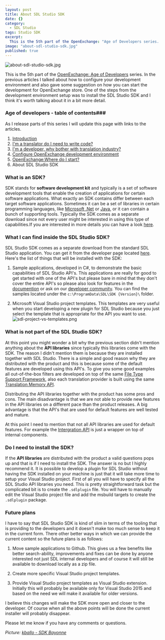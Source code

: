 ```yaml
---
layout: post
title: About SDL Studio SDK
date: {}
category: 
  - SDL Studio
tags: Studio SDK
excerpt: 
  This is the 5th part of the OpenExchange: "Age of Developers series. In the previous articles I talked about how to configure your development environment and also gave  some suggestion on how you can start the development for OpenExchange store. One of the steps from the development environment setup was to install the SDL Studio SDK and I think it's worth talking about it in a bit more detail."
image: "about-sdl-studio-sdk.jpg"
published: true
---
```


![about-sdl-studio-sdk.jpg]({{site.baseurl}}/assets/images/posts/about-sdl-studio-sdk.jpg)


<p class="dropcap">This is the 5th part of the <a href="http://romuluscrisan.com/sdl%20studio/2015/07/20/OpenExchange-age-of-developers.html" target="_blank">OpenExchange: Age of Developers</a> series. In the previous articles I talked about how to configure your development environment and also gave  some suggestion on how you can start the development for OpenExchange store. One of the steps from the development environment setup was to install the SDL Studio SDK and I think it's worth talking about it in a bit more detail.</p>

### Age of developers - table of contents###

As I release parts of this series I will update this page with links to the articles.

1. [Introduction](http://romuluscrisan.com/sdl%20studio/2015/07/20/OpenExchange-age-of-developers.html)
2. [I'm a translator do I need to write code?](http://romuluscrisan.com/sdl%20studio/2015/07/20/OpenExchange-age-of-developers-translator-code.html)
3. [I'm a developer, why bother with translation industry?](http://romuluscrisan.com/sdl%20studio/2015/08/05/OpenExchange-age-of-developers-developer-translation-industry.html)
4. [Configure OpenExchange development environment](http://romuluscrisan.com/sdl%20studio/2015/08/25/OpenExchange-age-of-developers-build-environment.html)
5. [OpenExchange:Where do I start?](http://romuluscrisan.com/sdl%20studio/2015/10/09/OpenExchange-age-of-developers-where-do-i-start.html)
6. About SDL Studio SDK

### What is an SDK? ###

SDK stands for **software development kit** and typically is a set of software development tools that enable the creation of applications for certain software applications. What exactly an SDK contains differ between each target software applications. Sometimes it can be a set of libraries in certain programming languages, like [Microsoft .Net](https://www.microsoft.com/net) or [Java](https://www.java.com), or it can contain a bunch of supporting tools. Typically the SDK comes as a separate download since not every user might be interested in using this type of capabilities.If you are interested in more details you can have a look [here](https://en.wikipedia.org/wiki/Software_development_kit). 

### What I can find inside the SDL Studio SDK? ###

SDL Studio SDK comes as a separate download from the standard SDL Studio application. You can get it from the developer page located [here](http://www.translationzone.com/openexchange/developer/sdk.html). Here's the list of things that will be installed with the SDK:

1. Sample applications, developed in C#, to demonstrate the basic capabilities of SDL Studio API's. This applications are really for good to get started with one of the API's but please bare in mind that they don't cover the entire API's so please also look for features in the [documention](http://www.translationzone.com/openexchange/developer/sdk.html) or ask on our [developer community](https://community.sdl.com/developers/language-developers/). You can find the samples located under the `c:\ProgramData\SDL\SDK {Version}\` folder.
    
2. Microsoft Visual Studio project templates. This templates are very useful when you start developing a new plugin for SDL Studio because you just select the template that is appropriate for the API you want to use.
![sdl-project-vs-templates.png]({{site.baseurl}}/assets/images/posts/sdl-project-vs-templates.png)


### What is not part of the SDL Studio SDK? ###

At this point you might wonder a bit why the previous section didn't mention anything about the **API libraries** since typically this libraries come with the SDK. The reason I didn't mention them is because they are installed together with SDL Studio. There is a simple and good reason why they are distributed with the product and this is because some of the default features are developed using this API's. To give you some good examples all out-of-the-box filters are developed on top of the same [File Type Support Framework](http://producthelp.sdl.com/SDK/FileTypeSupport/4.0/), also each translation provider is built using the same [Translation Memory API](http://producthelp.sdl.com/SDK/TranslationMemoryApi/4.0/).

Distributing the API libraries together with the product has some pros and cons. The main disadvantage is that we are not able to provide new features in the API libraries on a different pace than the product releases. A big advantage is that the API's that are used for default features are well tested and mature.

At this point I need to mention that not all API libraries are used for default features. For example the [Intergration API](http://producthelp.sdl.com/SDK/StudioIntegrationApi/4.0/) is just a wrapper on top of internal components.

### Do I need to install the SDK? ###

If the **API libraries** are distributed with the product a valid questions pops up and that is if I need to install the SDK. The answer is no but I highly recommend it. It is possible to develop a plugin for SDL Studio without having the SDK installed on your machine is just that it will take more time to setup your Visual Studio project. First of all you will have to specify all the SDL Studio API libraries you need. This is pretty straightforward task but the complicated bit is to create the `.sdlplugin` file. You will have to manually edit the Visual Studio project file and add the msbuild targets to create the `.sdlplugin` package. 

### Future plans ###

I have to say that SDL Studio SDK is kind of slim in terms of the tooling that is providing to the developers and it doesn't make too much sense to keep it in the current form. There other better ways in which we can provide the current content so the future plans is as follows:

1. Move sample applications to Github. This gives us a few benefits like better search-ability, improvements and fixes can be done by anyone interested not just SDL internal developers and of course it will still be available to download locally as a zip file.

2. Create more specific Visual Studio project templates.

3. Provide Visual Studio project templates as Visual Studio extension. Initially this will probably be available only for Visual Studio 2015 and based on the need we will make it available for older versions.

I believe this changes will make the SDK more open and closer to the developer. Of course when all the above points will be done the current installer will probably disappear.

Please let me know if you have any comments or questions.

*Picture: [kballo - SDK Bayonne](https://flic.kr/p/Q4MPv)*
